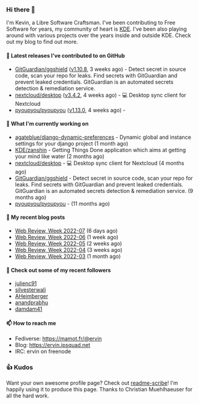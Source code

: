 ### Hi there 👋

I'm Kevin, a Libre Software Craftsman. I've been contributing to Free Software for years,
my community of heart is [KDE](https://kde.org). I've been also playing around with various
projects over the years inside and outside KDE. Check out my blog to find out more.

#### 🔭 Latest releases I've contributed to on GitHub

- [GitGuardian/ggshield](https://github.com/GitGuardian/ggshield) ([v1.10.8](https://github.com/GitGuardian/ggshield/releases/tag/v1.10.8), 3 weeks ago) - Detect secret in source code, scan your repo for leaks. Find secrets with GitGuardian and prevent leaked credentials. GitGuardian is an automated secrets detection &amp; remediation service.
- [nextcloud/desktop](https://github.com/nextcloud/desktop) ([v3.4.2](https://github.com/nextcloud/desktop/releases/tag/v3.4.2), 4 weeks ago) - 💻 Desktop sync client for Nextcloud
- [pyoupyou/pyoupyou](https://github.com/pyoupyou/pyoupyou) ([v1.13.0](https://github.com/pyoupyou/pyoupyou/releases/tag/v1.13.0), 4 weeks ago) - 

#### 🌱 What I'm currently working on

- [agateblue/django-dynamic-preferences](https://github.com/agateblue/django-dynamic-preferences) - Dynamic global and instance settings for your django project (1 month ago)
- [KDE/zanshin](https://github.com/KDE/zanshin) - Getting Things Done application which aims at getting your mind like water (2 months ago)
- [nextcloud/desktop](https://github.com/nextcloud/desktop) - 💻 Desktop sync client for Nextcloud (4 months ago)
- [GitGuardian/ggshield](https://github.com/GitGuardian/ggshield) - Detect secret in source code, scan your repo for leaks. Find secrets with GitGuardian and prevent leaked credentials. GitGuardian is an automated secrets detection &amp; remediation service. (9 months ago)
- [pyoupyou/pyoupyou](https://github.com/pyoupyou/pyoupyou) -  (11 months ago)

#### 📜 My recent blog posts

- [Web Review, Week 2022-07](https://ervin.ipsquad.net/blog/2022/02/18/web-review-week-2022-07/) (6 days ago)
- [Web Review, Week 2022-06](https://ervin.ipsquad.net/blog/2022/02/11/web-review-week-2022-06/) (1 week ago)
- [Web Review, Week 2022-05](https://ervin.ipsquad.net/blog/2022/02/04/web-review-week-2022-05/) (2 weeks ago)
- [Web Review, Week 2022-04](https://ervin.ipsquad.net/blog/2022/01/28/web-review-week-2022-04/) (3 weeks ago)
- [Web Review, Week 2022-03](https://ervin.ipsquad.net/blog/2022/01/21/web-review-week-2022-03/) (1 month ago)

#### 👯 Check out some of my recent followers

- [julienc91](https://github.com/julienc91)
- [silvesterwali](https://github.com/silvesterwali)
- [AHeimberger](https://github.com/AHeimberger)
- [anandprabhu](https://github.com/anandprabhu)
- [damdam41](https://github.com/damdam41)

#### 📫 How to reach me

- Fediverse: https://mamot.fr/@ervin
- Blog: https://ervin.ipsquad.net
- IRC: ervin on freenode

### 👍 Kudos

Want your own awesome profile page? Check out [readme-scribe](https://github.com/muesli/readme-scribe)!
I'm happily using it to produce this page. Thanks to Christian Muehlhaeuser for all the hard work.

